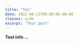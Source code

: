 ```yaml
---
title: "Tes"
date: 2022-08-11T00:00:00-00:00
classes: wide
excerpt: "Test post"
---
```


**Test info ...**
